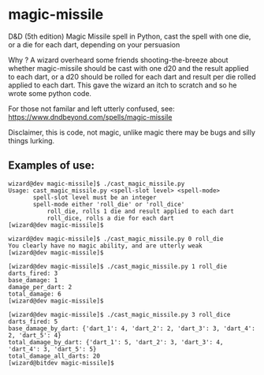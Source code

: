 # magic-missile
D&amp;D (5th edition) Magic Missile spell in Python, cast the spell with one die, or a die for each dart, depending on your persuasion

Why ? A wizard overheard some friends shooting-the-breeze about whether magic-missile should be cast with one d20 and the result applied to each dart, or a d20 should be rolled for each dart and result per die rolled applied to each dart. This gave the wizard an itch to scratch and so he wrote some python code.

For those not familar and left utterly confused, see: https://www.dndbeyond.com/spells/magic-missile

Disclaimer, this is code, not magic, unlike magic there may be bugs and silly things lurking.

## Examples of use:

```
wizard@dev magic-missile]$ ./cast_magic_missile.py 
Usage: cast_magic_missile.py <spell-slot level> <spell-mode>
       spell-slot level must be an integer
       spell-mode either 'roll_die' or 'roll_dice'
           roll_die, rolls 1 die and result applied to each dart
           roll_dice, rolls a die for each dart
[wizard@dev magic-missile]$
```

```
wizard@dev magic-missile]$ ./cast_magic_missile.py 0 roll_die
You clearly have no magic ability, and are utterly weak
[wizard@dev magic-missile]$ 
```

```
[wizard@dev magic-missile]$ ./cast_magic_missile.py 1 roll_die
darts_fired: 3
base_damage: 1
damage_per_dart: 2
total_damage: 6
[wizard@dev magic-missile]$
```

```
[wizard@dev magic-missile]$ ./cast_magic_missile.py 3 roll_dice
darts_fired: 5
base_damage_by_dart: {'dart_1': 4, 'dart_2': 2, 'dart_3': 3, 'dart_4': 2, 'dart_5': 4}
total_damage_by_dart: {'dart_1': 5, 'dart_2': 3, 'dart_3': 4, 'dart_4': 3, 'dart_5': 5}
total_damage_all_darts: 20
[wizard@bitdev magic-missile]$ 
```


